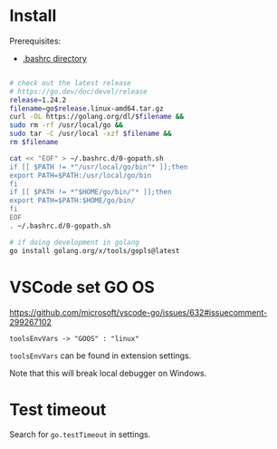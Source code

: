 
# Install

Prerequisites:
- [.bashrc directory](./bash-setup.md#add-bashrc-directory)

```bash

# check out the latest release
# https://go.dev/doc/devel/release
release=1.24.2
filename=go$release.linux-amd64.tar.gz
curl -OL https://golang.org/dl/$filename &&
sudo rm -rf /usr/local/go &&
sudo tar -C /usr/local -xzf $filename &&
rm $filename

cat << "EOF" > ~/.bashrc.d/0-gopath.sh
if [[ $PATH != *"/usr/local/go/bin"* ]];then
export PATH=$PATH:/usr/local/go/bin
fi
if [[ $PATH != *"$HOME/go/bin/"* ]];then
export PATH=$PATH:$HOME/go/bin/
fi
EOF
. ~/.bashrc.d/0-gopath.sh

# if doing development in golang
go install golang.org/x/tools/gopls@latest

```

# VSCode set GO OS

https://github.com/microsoft/vscode-go/issues/632#issuecomment-299267102

`toolsEnvVars -> "GOOS" : "linux"`

`toolsEnvVars` can be found in extension settings.

Note that this will break local debugger on Windows.

# Test timeout

Search for `go.testTimeout` in settings.
